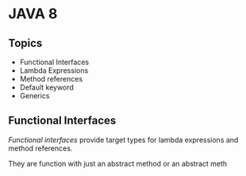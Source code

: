# JAVA 8
## Topics

 - Functional Interfaces
 - Lambda Expressions
 - Method references
 - Default keyword
 - Generics 

## Functional Interfaces
_Functional interfaces_ provide target types for lambda expressions and method references.

They are function with just an abstract method or an abstract meth 

<!--stackedit_data:
eyJoaXN0b3J5IjpbLTgxNTM4MTg0MCwtMzA4MDY4MDExXX0=
-->